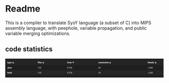 # Readme

This is a compiler to translate SysY language (a subset of C) into MIPS assembly language, with peephole, variable propagation, and public variable merging optimizations.

## code statistics

![code statistics](statistics.png)

